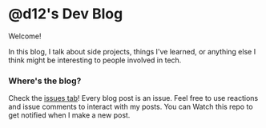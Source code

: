 # @d12's Dev Blog

Welcome!

In this blog, I talk about side projects, things I've learned, or anything else I think might be interesting to people involved in tech.

### Where's the blog?

Check the [issues tab](https://github.com/d12/blog/issues)! Every blog post is an issue. Feel free to use reactions and issue comments to interact with my posts. You can Watch this repo to get notified when I make a new post.
